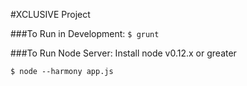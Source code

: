 #XCLUSIVE Project

###To Run in Development:
`$ grunt`

###To Run Node Server:
Install node v0.12.x or greater

`$ node --harmony app.js`


